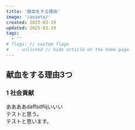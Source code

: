 ```yaml
---
title: '献血をする理由'
image: '/assets/'
created: 2025-03-19
updated: 2025-03-19
tags:
  - ''
# flags: // custom flags
#   - unlisted // hide article on the home page
---
```


## 献血をする理由3つ  

### 1 社会貢献  

ああああdaffsdfiijいいい  
テストと思う。  
テストと思います。  
